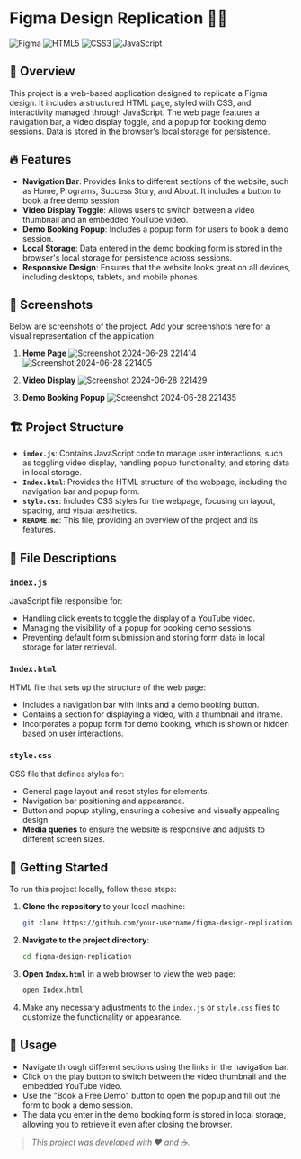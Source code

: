 # Figma Design Replication 🎨✨
![Figma](https://img.shields.io/badge/figma-%23F24E1E.svg?style=for-the-badge&logo=figma&logoColor=white)
![HTML5](https://img.shields.io/badge/html5-%23E34F26.svg?style=for-the-badge&logo=html5&logoColor=white)
![CSS3](https://img.shields.io/badge/css3-%231572B6.svg?style=for-the-badge&logo=css3&logoColor=white)
![JavaScript](https://img.shields.io/badge/javascript-%23323330.svg?style=for-the-badge&logo=javascript&logoColor=%23F7DF1E)

## 🌟 Overview
This project is a web-based application designed to replicate a Figma design. It includes a structured HTML page, styled with CSS, and interactivity managed through JavaScript. The web page features a navigation bar, a video display toggle, and a popup for booking demo sessions. Data is stored in the browser's local storage for persistence.

## 🔥 Features
- **Navigation Bar**: Provides links to different sections of the website, such as Home, Programs, Success Story, and About. It includes a button to book a free demo session.
- **Video Display Toggle**: Allows users to switch between a video thumbnail and an embedded YouTube video.
- **Demo Booking Popup**: Includes a popup form for users to book a demo session.
- **Local Storage**: Data entered in the demo booking form is stored in the browser's local storage for persistence across sessions.
- **Responsive Design**: Ensures that the website looks great on all devices, including desktops, tablets, and mobile phones.

## 📸 Screenshots
Below are screenshots of the project. Add your screenshots here for a visual representation of the application:

1. **Home Page**
![Screenshot 2024-06-28 221414](https://github.com/rishab1wnl/-figma-design-replication/assets/83393481/46be5467-c4dc-4ded-a6d6-755262871bd8)
![Screenshot 2024-06-28 221405](https://github.com/rishab1wnl/-figma-design-replication/assets/83393481/8401cfd6-7901-402e-8e8f-4f53ac1aa2b0)

2. **Video Display**
![Screenshot 2024-06-28 221429](https://github.com/rishab1wnl/-figma-design-replication/assets/83393481/08c90a91-b043-4413-b576-77af27d282c7)

3. **Demo Booking Popup**
![Screenshot 2024-06-28 221435](https://github.com/rishab1wnl/-figma-design-replication/assets/83393481/50f65c04-223b-45b0-a137-36a75898b6a3)

## 🏗️ Project Structure
- **`index.js`**: Contains JavaScript code to manage user interactions, such as toggling video display, handling popup functionality, and storing data in local storage.
- **`Index.html`**: Provides the HTML structure of the webpage, including the navigation bar and popup form.
- **`style.css`**: Includes CSS styles for the webpage, focusing on layout, spacing, and visual aesthetics.
- **`README.md`**: This file, providing an overview of the project and its features.

## 📂 File Descriptions
### `index.js`
JavaScript file responsible for:
- Handling click events to toggle the display of a YouTube video.
- Managing the visibility of a popup for booking demo sessions.
- Preventing default form submission and storing form data in local storage for later retrieval.

### `Index.html`
HTML file that sets up the structure of the web page:
- Includes a navigation bar with links and a demo booking button.
- Contains a section for displaying a video, with a thumbnail and iframe.
- Incorporates a popup form for demo booking, which is shown or hidden based on user interactions.

### `style.css`
CSS file that defines styles for:
- General page layout and reset styles for elements.
- Navigation bar positioning and appearance.
- Button and popup styling, ensuring a cohesive and visually appealing design.
- **Media queries** to ensure the website is responsive and adjusts to different screen sizes.

## 🚀 Getting Started
To run this project locally, follow these steps:

1. **Clone the repository** to your local machine:
    ```bash
    git clone https://github.com/your-username/figma-design-replication.git
    ```

2. **Navigate to the project directory**:
    ```bash
    cd figma-design-replication
    ```

3. **Open `Index.html`** in a web browser to view the web page:
    ```bash
    open Index.html
    ```

4. Make any necessary adjustments to the `index.js` or `style.css` files to customize the functionality or appearance.

## 🎯 Usage
- Navigate through different sections using the links in the navigation bar.
- Click on the play button to switch between the video thumbnail and the embedded YouTube video.
- Use the "Book a Free Demo" button to open the popup and fill out the form to book a demo session.
- The data you enter in the demo booking form is stored in local storage, allowing you to retrieve it even after closing the browser.


> *This project was developed with ❤️ and ☕.*
